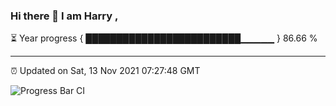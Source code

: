 ### Hi there 👋 I am Harry , 

⏳ Year progress { █████████████████████████▁▁▁▁▁ } 86.66 %

---

⏰ Updated on Sat, 13 Nov 2021 07:27:48 GMT

![Progress Bar CI](https://github.com/duykhang68/duykhang68/workflows/Progress%20Bar%20CI/badge.svg)
